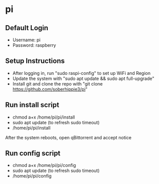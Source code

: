 # pi

## Default Login
- Username: pi
- Password: raspberry

## Setup Instructions
- After logging in, run "sudo raspi-config" to set up WiFi and Region
- Update the system with "sudo apt update && sudo apt full-upgrade"
- Install git and clone the repo with "git clone https://github.com/soberhippie3/pi"

## Run install script  
- chmod a+x /home/pi/pi/install
- sudo apt update (to refresh sudo timeout)
- /home/pi/pi/install


After the system reboots, open qBittorrent and accept notice


## Run config script
- chmod a+x /home/pi/pi/config
- sudo apt update (to refresh sudo timeout)
- /home/pi/pi/config
